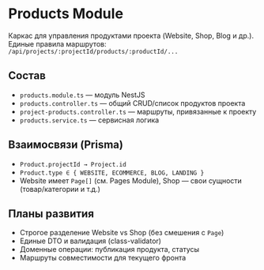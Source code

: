 # Products Module

Каркас для управления продуктами проекта (Website, Shop, Blog и др.). Единые правила маршрутов:
`/api/projects/:projectId/products/:productId/...`

## Состав
- `products.module.ts` — модуль NestJS
- `products.controller.ts` — общий CRUD/список продуктов проекта
- `project-products.controller.ts` — маршруты, привязанные к проекту
- `products.service.ts` — сервисная логика

## Взаимосвязи (Prisma)
- `Product.projectId → Project.id`
- `Product.type ∈ { WEBSITE, ECOMMERCE, BLOG, LANDING }`
- Website имеет `Page[]` (см. Pages Module), Shop — свои сущности (товар/категории и т.д.)

## Планы развития
- Строгое разделение Website vs Shop (без смешения с `Page`)
- Единые DTO и валидация (class-validator)
- Доменные операции: публикация продукта, статусы
- Маршруты совместимости для текущего фронта
